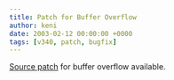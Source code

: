 ```yaml
---
title: Patch for Buffer Overflow
author: keni
date: 2003-02-12 00:00:00 +0000
tags: [v340, patch, bugfix]
---
```

[Source patch][340-buffer-overflow-patch] for buffer overflow available.

[340-buffer-overflow-patch]: {{site.baseurl}}/v340/bugmore/secpatch.txt
